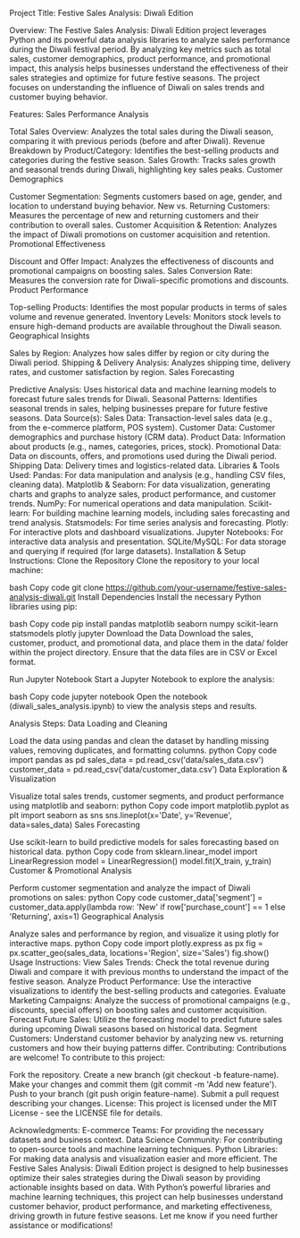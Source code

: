 Project Title:
Festive Sales Analysis: Diwali Edition

Overview:
The Festive Sales Analysis: Diwali Edition project leverages Python and its powerful data analysis libraries to analyze sales performance during the Diwali festival period. By analyzing key metrics such as total sales, customer demographics, product performance, and promotional impact, this analysis helps businesses understand the effectiveness of their sales strategies and optimize for future festive seasons. The project focuses on understanding the influence of Diwali on sales trends and customer buying behavior.

Features:
Sales Performance Analysis

Total Sales Overview: Analyzes the total sales during the Diwali season, comparing it with previous periods (before and after Diwali).
Revenue Breakdown by Product/Category: Identifies the best-selling products and categories during the festive season.
Sales Growth: Tracks sales growth and seasonal trends during Diwali, highlighting key sales peaks.
Customer Demographics

Customer Segmentation: Segments customers based on age, gender, and location to understand buying behavior.
New vs. Returning Customers: Measures the percentage of new and returning customers and their contribution to overall sales.
Customer Acquisition & Retention: Analyzes the impact of Diwali promotions on customer acquisition and retention.
Promotional Effectiveness

Discount and Offer Impact: Analyzes the effectiveness of discounts and promotional campaigns on boosting sales.
Sales Conversion Rate: Measures the conversion rate for Diwali-specific promotions and discounts.
Product Performance

Top-selling Products: Identifies the most popular products in terms of sales volume and revenue generated.
Inventory Levels: Monitors stock levels to ensure high-demand products are available throughout the Diwali season.
Geographical Insights

Sales by Region: Analyzes how sales differ by region or city during the Diwali period.
Shipping & Delivery Analysis: Analyzes shipping time, delivery rates, and customer satisfaction by region.
Sales Forecasting

Predictive Analysis: Uses historical data and machine learning models to forecast future sales trends for Diwali.
Seasonal Patterns: Identifies seasonal trends in sales, helping businesses prepare for future festive seasons.
Data Source(s):
Sales Data: Transaction-level sales data (e.g., from the e-commerce platform, POS system).
Customer Data: Customer demographics and purchase history (CRM data).
Product Data: Information about products (e.g., names, categories, prices, stock).
Promotional Data: Data on discounts, offers, and promotions used during the Diwali period.
Shipping Data: Delivery times and logistics-related data.
Libraries & Tools Used:
Pandas: For data manipulation and analysis (e.g., handling CSV files, cleaning data).
Matplotlib & Seaborn: For data visualization, generating charts and graphs to analyze sales, product performance, and customer trends.
NumPy: For numerical operations and data manipulation.
Scikit-learn: For building machine learning models, including sales forecasting and trend analysis.
Statsmodels: For time series analysis and forecasting.
Plotly: For interactive plots and dashboard visualizations.
Jupyter Notebooks: For interactive data analysis and presentation.
SQLite/MySQL: For data storage and querying if required (for large datasets).
Installation & Setup Instructions:
Clone the Repository
Clone the repository to your local machine:

bash
Copy code
git clone https://github.com/your-username/festive-sales-analysis-diwali.git
Install Dependencies
Install the necessary Python libraries using pip:

bash
Copy code
pip install pandas matplotlib seaborn numpy scikit-learn statsmodels plotly jupyter
Download the Data
Download the sales, customer, product, and promotional data, and place them in the data/ folder within the project directory. Ensure that the data files are in CSV or Excel format.

Run Jupyter Notebook
Start a Jupyter Notebook to explore the analysis:

bash
Copy code
jupyter notebook
Open the notebook (diwali_sales_analysis.ipynb) to view the analysis steps and results.

Analysis Steps:
Data Loading and Cleaning

Load the data using pandas and clean the dataset by handling missing values, removing duplicates, and formatting columns.
python
Copy code
import pandas as pd
sales_data = pd.read_csv('data/sales_data.csv')
customer_data = pd.read_csv('data/customer_data.csv')
Data Exploration & Visualization

Visualize total sales trends, customer segments, and product performance using matplotlib and seaborn:
python
Copy code
import matplotlib.pyplot as plt
import seaborn as sns
sns.lineplot(x='Date', y='Revenue', data=sales_data)
Sales Forecasting

Use scikit-learn to build predictive models for sales forecasting based on historical data.
python
Copy code
from sklearn.linear_model import LinearRegression
model = LinearRegression()
model.fit(X_train, y_train)
Customer & Promotional Analysis

Perform customer segmentation and analyze the impact of Diwali promotions on sales:
python
Copy code
customer_data['segment'] = customer_data.apply(lambda row: 'New' if row['purchase_count'] == 1 else 'Returning', axis=1)
Geographical Analysis

Analyze sales and performance by region, and visualize it using plotly for interactive maps.
python
Copy code
import plotly.express as px
fig = px.scatter_geo(sales_data, locations='Region', size='Sales')
fig.show()
Usage Instructions:
View Sales Trends: Check the total revenue during Diwali and compare it with previous months to understand the impact of the festive season.
Analyze Product Performance: Use the interactive visualizations to identify the best-selling products and categories.
Evaluate Marketing Campaigns: Analyze the success of promotional campaigns (e.g., discounts, special offers) on boosting sales and customer acquisition.
Forecast Future Sales: Utilize the forecasting model to predict future sales during upcoming Diwali seasons based on historical data.
Segment Customers: Understand customer behavior by analyzing new vs. returning customers and how their buying patterns differ.
Contributing:
Contributions are welcome! To contribute to this project:

Fork the repository.
Create a new branch (git checkout -b feature-name).
Make your changes and commit them (git commit -m 'Add new feature').
Push to your branch (git push origin feature-name).
Submit a pull request describing your changes.
License:
This project is licensed under the MIT License - see the LICENSE file for details.

Acknowledgments:
E-commerce Teams: For providing the necessary datasets and business context.
Data Science Community: For contributing to open-source tools and machine learning techniques.
Python Libraries: For making data analysis and visualization easier and more efficient.
The Festive Sales Analysis: Diwali Edition project is designed to help businesses optimize their sales strategies during the Diwali season by providing actionable insights based on data. With Python’s powerful libraries and machine learning techniques, this project can help businesses understand customer behavior, product performance, and marketing effectiveness, driving growth in future festive seasons. Let me know if you need further assistance or modifications!
